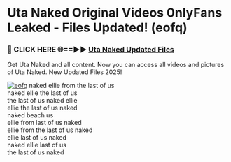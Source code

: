 # Uta Naked Original Videos 0nlyFans Leaked - Files Updated! (eofq)

<h3>🔴 CLICK HERE 🌐==►► <a href="https://tinyurl.com/yckcrads" rel="nofollow">Uta Naked Updated Files</a></h3>

Get Uta Naked and all content. Now you can access all videos and pictures of Uta Naked. New Updated Files 2025!

[![eofq](https://i.imgur.com/hpKpOFt.gif)](https://tinyurl.com/yckcrads)
naked ellie from the last of us<br>
naked ellie the last of us<br>
the last of us naked ellie<br>
ellie the last of us naked<br>
naked beach us<br>
ellie from last of us naked<br>
ellie from the last of us naked<br>
ellie last of us naked<br>
naked ellie last of us<br>
the last of us naked